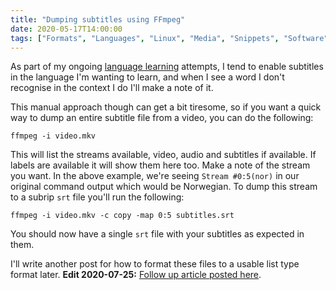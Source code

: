 ```yaml
---
title: "Dumping subtitles using FFmpeg"
date: 2020-05-17T14:00:00
tags: ["Formats", "Languages", "Linux", "Media", "Snippets", "Software"]
---
```


As part of my ongoing [language learning](/languages/) attempts, I tend to enable subtitles in the language I'm wanting to learn, and when I see a word I don't recognise in the context I do I'll make a note of it.

This manual approach though can get a bit tiresome, so if you want a quick way to dump an entire subtitle file from a video, you can do the following:
```
ffmpeg -i video.mkv
```

This will list the streams available, video, audio and subtitles if available. If labels are available it will show them here too. Make a note of the stream you want. In the above example, we're seeing `Stream #0:5(nor)` in our original command output which would be Norwegian. To dump this stream to a subrip `srt` file you'll run the following:
```
ffmpeg -i video.mkv -c copy -map 0:5 subtitles.srt
```

You should now have a single `srt` file with your subtitles as expected in them.

I'll write another post for how to format these files to a usable list type format later.
**Edit 2020-07-25:** [Follow up article posted here](/formatting-dumped-subtitles-into-a-vocabulary-list/).
